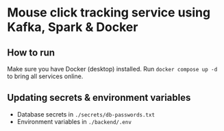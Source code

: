 # Mouse click tracking service using Kafka, Spark & Docker

## How to run

Make sure you have Docker (desktop) installed. Run `docker compose up -d` to bring all services online.

## Updating secrets & environment variables

* Database secrets in `./secrets/db-passwords.txt`
* Environment variables in `./backend/.env`

